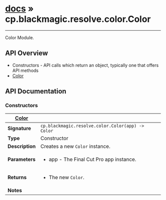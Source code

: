 # [docs](index.md) » cp.blackmagic.resolve.color.Color
---

Color Module.

## API Overview
* Constructors - API calls which return an object, typically one that offers API methods
 * [Color](#Color)

## API Documentation

### Constructors

| [Color](#Color)         |                                                                                     |
| --------------------------------------------|-------------------------------------------------------------------------------------|
| **Signature**                               | `cp.blackmagic.resolve.color.Color(app) -> Color`                                                                    |
| **Type**                                    | Constructor                                                                     |
| **Description**                             | Creates a new `Color` instance.                                                                     |
| **Parameters**                              | <ul><li>app - The Final Cut Pro app instance.</li></ul> |
| **Returns**                                 | <ul><li>The new `Color`.</li></ul>          |
| **Notes**                                   | <ul></ul>                |

